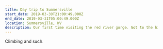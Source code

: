 ```yaml
---
title: Day trip to Summersville
start_date: 2019-03-30T21:00:49.000Z
end_date: 2019-03-31T05:00:49.000Z
location: Summersville, WV
description: Our first time visiting the red river gorge. Got to the historic Miguel's pizza and did a little climbing.
---
```


Climbing and such.
